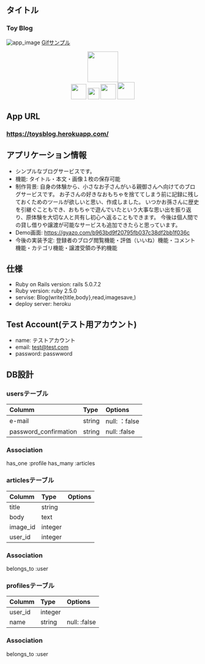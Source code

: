 ## タイトル
### Toy Blog


![app_image](https://i.gyazo.com/060f3d6581974ec8c5fe99fc3ffd50d6.jpg)
[Gifサンプル](https://i.gyazo.com/7052aa5a3041060638d5131fccfbaed5.mp4)


<p align="center">
  <a href="https://railsguides.jp/"><img src="https://upload.wikimedia.org/wikipedia/commons/9/9c/Ruby_on_Rails_logo.jpg" width="80px;" /></a>
  <br>
  <a href="https://www.ruby-lang.org/ja/"><img src="https://www.ruby-lang.org/images/header-ruby-logo.png" height="40px;" /></a>
  <a href="https://github.com/"><img src="https://github.githubassets.com/images/modules/logos_page/GitHub-Logo.png" height="30px;" /></a>
  <a href="herokuURL"><img src="https://brand.heroku.com/static/media/heroku-logotype-vertical.f7e1193f.svg" height="40px;" /></a>
  <a href="mysqlURL"><img src="https://www.mysql.com/common/logos/logo-mysql-170x115.png" height="45px;" /></a>
</p>




## App URL
### https://toysblog.herokuapp.com/


## アプリケーション情報
* シンプルなブログサービスです。
* 機能: タイトル・本文・画像１枚の保存可能
* 制作背景: 自身の体験から、小さなお子さんがいる親御さんへ向けてのブログサービスです。 お子さんの好きなおもちゃを捨ててしまう前に記録に残しておくためのツールが欲しいと思い、作成しました。
いつかお孫さんに歴史を引継ぐこともでき、おもちゃで遊んでいたという大事な思い出を振り返り、原体験を大切な人と共有し初心へ返ることもできます。
今後は個人間での貸し借りや譲渡が可能なサービスも追加できたらと思っています。
* Demo画面: https://gyazo.com/b963bd9f20795fb037c38df2bb1f036c
* 今後の実装予定: 登録者のブログ閲覧機能・評価（いいね）機能・コメント機能・カテゴリ機能・譲渡受領の予約機能

## 仕様
* Ruby on Rails version: rails 5.0.7.2
* Ruby version: ruby 2.5.0
* servise: Blog(write{title,body},read,imagesave,)
* deploy server: heroku

## Test Account(テスト用アカウント)
* name: テストアカウント
* email: test@test.com
* password: passwword

## DB設計

### usersテーブル
|Columm|Type|Options|
|:------|:----|:-------|
|e-mail|string|null: ：false|
|password_confirmation|string|null: :false|

### Association
has_one :profile
has_many :articles

### articlesテーブル
|Columm|Type|Options|
|:------|:----|:-------|
|title|string||
|body|text||
|image_id|integer||
|user_id|integer||

### Association
belongs_to :user

### profilesテーブル
|Columm|Type|Options|
|:------|:----|:-------|
|user_id|integer||
|name|string|null: :false|

### Association
belongs_to :user
